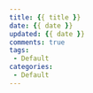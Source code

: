 ```yaml
---
title: {{ title }}
date: {{ date }}
updated: {{ date }}
comments: true
tags:
 - Default
categories: 
 - Default
---
```




<!--more-->